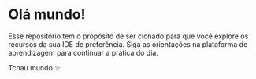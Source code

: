 # Olá mundo!

Esse repositório tem o propósito de ser clonado para que você explore os recursos da sua IDE de preferência. Siga as orientações na plataforma de aprendizagem para continuar a prática do dia.

Tchau mundo ✨
